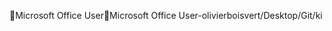 Microsoft Office User                                 M i c r o s o f t   O f f i c e   U s e r   - o l i v i e r b o i s v e r t / D e s k t o p / G i t / k i 